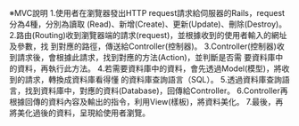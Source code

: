 ※MVC說明
1.使用者在瀏覽器發出HTTP request請求給伺服器的Rails，request分為4種，分別為讀取 
  (Read)、新增(Create)、更新(Update)、刪除(Destroy)。	
2.路由(Routing)收到瀏覽器端的請求(request)，並根據收到的使用者輸入的網址及參數，找
 到對應的路徑，傳送給Controller(控制器)。
3.Controller(控制器)收到請求後，會根據此請求，找到對應的方法(Action)，並判斷是否需
 要資料庫中的資料，再執行此方法。
4.若需要資料庫中的資料，會先透過Model(模型)，將收到的請求，轉換成資料庫看得懂
 的資料庫查詢語言（SQL）。
5.透過資料庫查詢語言，找到資料庫中，對應的資料(Database)，回傳給Controller。
6.Controller再根據回傳的資料內容及輸出的指令，利用View(樣板)，將資料美化。
7.最後，再將美化過後的資料，呈現給使用者瀏覽。
